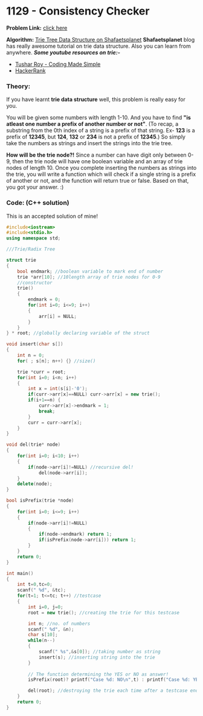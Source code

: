 # 1129 - Consistency Checker

**Problem Link:** [click here](http://lightoj.com/volume_showproblem.php?problem=1129)

**Algorithm:** [Trie Tree Data Structure on Shafaetsplanet](http://www.shafaetsplanet.com/?p=1679) **Shafaetsplanet** blog has really awesome tutorial on trie data structure. Also you can learn from anywhere.
***Some youtube resources on trie:-***
- [Tushar Roy - Coding Made Simple](https://m.youtube.com/watch?v=AXjmTQ8LEoI)
- [HackerRank](https://m.youtube.com/watch?v=zIjfhVPRZCg)

### Theory:
If you have learnt **trie data structure** well, this problem is really easy for you.

You will be given some numbers with length 1-10. And you have to find **"is atleast one number a prefix of another number or not"**. (To recap, a substring from the 0th index of a string is a prefix of that string. Ex- **123** is a prefix of **12345**, but **124**, **132** or **234** is not a prefix of **12345**.) So simply take the numbers as strings and insert the strings into the trie tree.

**How will be the trie node?!** Since a number can have digit only between 0-9, then the trie node will have one boolean variable and an array of trie nodes of length 10. Once you complete inserting the numbers as strings into the trie, you will write a function which will check if a single string is a prefix of another or not, and the function will return true or false. Based on that, you got your answer. :)

### Code: (C++ solution)
This is an accepted solution of mine!
```cpp
#include<iostream>
#include<stdio.h>
using namespace std;

///Trie/Radix Tree

struct trie
{
    bool endmark; //boolean variable to mark end of number
    trie *arr[10]; //10length array of trie nodes for 0-9
    //constructor
    trie()
    {
        endmark = 0;
        for(int i=0; i<=9; i++)
        {
            arr[i] = NULL;
        }
    }
} * root; //globally declaring variable of the struct

void insert(char s[])
{
    int n = 0;
    for( ; s[n]; n++) {} //size()

    trie *curr = root;
    for(int i=0; i<n; i++)
    {
        int x = int(s[i]-'0');
        if(curr->arr[x]==NULL) curr->arr[x] = new trie();
        if(i+1==n) {
            curr->arr[x]->endmark = 1;
            break;
        }
        curr = curr->arr[x];
    }
}

void del(trie* node)
{
    for(int i=0; i<10; i++)
    {
        if(node->arr[i]!=NULL) //recursive del!
            del(node->arr[i]);
    }
    delete(node);
}

bool isPrefix(trie *node)
{
    for(int i=0; i<=9; i++)
    {
        if(node->arr[i]!=NULL)
        {
            if(node->endmark) return 1;
            if(isPrefix(node->arr[i])) return 1;
        }
    }
    return 0;
}

int main()
{
    int t=0,tc=0;
    scanf(" %d", &tc);
    for(t=1; t<=tc; t++) //testcase
    {
        int i=0, j=0;
        root = new trie(); //creating the trie for this testcase

        int n; //no. of numbers
        scanf(" %d", &n);
        char s[10];
        while(n--)
        {
            scanf(" %s",&s[0]); //taking number as string
            insert(s); //inserting string into the trie
        }
        
        // The function determining the YES or NO as answer!
        isPrefix(root)? printf("Case %d: NO\n",t) : printf("Case %d: YES\n",t);

        del(root); //destroying the trie each time after a testcase ends to not hold memory anymore
    }
    return 0;
}
```
